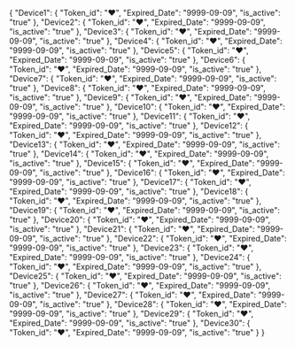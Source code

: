 {
  "Device1": {
    "Token_id": "♥️",
    "Expired_Date": "9999-09-09",
    "is_active": "true"
  },
  "Device2": {
    "Token_id": "♥️",
    "Expired_Date": "9999-09-09",
    "is_active": "true"
  },
  "Device3": {
    "Token_id": "♥️",
    "Expired_Date": "9999-09-09",
    "is_active": "true"
  },
  "Device4": {
    "Token_id": "♥️",
    "Expired_Date": "9999-09-09",
    "is_active": "true"
  },
  "Device5": {
    "Token_id": "♥️",
    "Expired_Date": "9999-09-09",
    "is_active": "true"
  },
  "Device6": {
    "Token_id": "♥️",
    "Expired_Date": "9999-09-09",
    "is_active": "true"
  },
  "Device7": {
    "Token_id": "♥️",
    "Expired_Date": "9999-09-09",
    "is_active": "true"
  },
  "Device8": {
    "Token_id": "♥️",
    "Expired_Date": "9999-09-09",
    "is_active": "true"
  },
  "Device9": {
    "Token_id": "♥️",
    "Expired_Date": "9999-09-09",
    "is_active": "true"
  },
  "Device10": {
    "Token_id": "♥️",
    "Expired_Date": "9999-09-09",
    "is_active": "true"
  },
  "Device11": {
    "Token_id": "♥️",
    "Expired_Date": "9999-09-09",
    "is_active": "true"
  },
  "Device12": {
    "Token_id": "♥️",
    "Expired_Date": "9999-09-09",
    "is_active": "true"
  },
  "Device13": {
    "Token_id": "♥️",
    "Expired_Date": "9999-09-09",
    "is_active": "true"
  },
  "Device14": {
    "Token_id": "♥️",
    "Expired_Date": "9999-09-09",
    "is_active": "true"
  },
  "Device15": {
    "Token_id": "♥️",
    "Expired_Date": "9999-09-09",
    "is_active": "true"
  },
  "Device16": {
    "Token_id": "♥️",
    "Expired_Date": "9999-09-09",
    "is_active": "true"
  },
  "Device17": {
    "Token_id": "♥️",
    "Expired_Date": "9999-09-09",
    "is_active": "true"
  },
  "Device18": {
    "Token_id": "♥️",
    "Expired_Date": "9999-09-09",
    "is_active": "true"
  },
  "Device19": {
    "Token_id": "♥️",
    "Expired_Date": "9999-09-09",
    "is_active": "true"
  },
  "Device20": {
    "Token_id": "♥️",
    "Expired_Date": "9999-09-09",
    "is_active": "true"
  },
  "Device21": {
    "Token_id": "♥️",
    "Expired_Date": "9999-09-09",
    "is_active": "true"
  },
  "Device22": {
    "Token_id": "♥️",
    "Expired_Date": "9999-09-09",
    "is_active": "true"
  },
  "Device23": {
    "Token_id": "♥️",
    "Expired_Date": "9999-09-09",
    "is_active": "true"
  },
  "Device24": {
    "Token_id": "♥️",
    "Expired_Date": "9999-09-09",
    "is_active": "true"
  },
  "Device25": {
    "Token_id": "♥️",
    "Expired_Date": "9999-09-09",
    "is_active": "true"
  },
  "Device26": {
    "Token_id": "♥️",
    "Expired_Date": "9999-09-09",
    "is_active": "true"
  },
  "Device27": {
    "Token_id": "♥️",
    "Expired_Date": "9999-09-09",
    "is_active": "true"
  },
  "Device28": {
    "Token_id": "♥️",
    "Expired_Date": "9999-09-09",
    "is_active": "true"
  },
  "Device29": {
    "Token_id": "♥️",
    "Expired_Date": "9999-09-09",
    "is_active": "true"
  },
  "Device30": {
    "Token_id": "♥️",
    "Expired_Date": "9999-09-09",
    "is_active": "true"
  }
}
